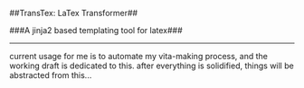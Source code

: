 ##TransTex: LaTex Transformer##

###A jinja2 based templating tool for latex###

---


current usage for me is to automate my vita-making process, and the working
draft is dedicated to this. after everything is solidified, things will be
abstracted from this...
